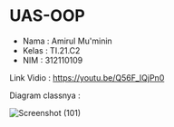 # UAS-OOP
* Nama  : Amirul Mu'minin
* Kelas : TI.21.C2
* NIM   : 312110109


Link Vidio :
https://youtu.be/Q56F_IQjPn0


Diagram classnya :

![Screenshot (101)](https://user-images.githubusercontent.com/116171779/212484725-475503aa-c3aa-4ee8-bb52-9ba8ab96e4be.png)
